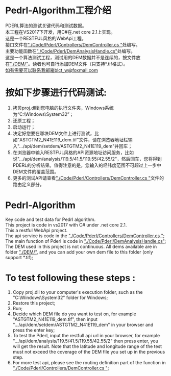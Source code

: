 # Pedrl-Algorithm工程介绍
PDERL算法的测试关键代码和测试数据。  
本工程在VS2017下开发，用C#在.net core 2.1上实现。    
这是一个RESTFUL风格的WebApi工程。    
接口文件在["./Code/Pderl/Controllers/DemController.cs "](https://github.com/blct-w/Pedrl-Algorithm/blob/master/Code/Pderl/Controllers/DemController.cs)处编写。    
主要功能函数在["./Code/Pderl/DemAnalysisHandle.cs"](https://github.com/blct-w/Pedrl-Algorithm/blob/master/Code/Pderl/DemAnalysisHandle.cs)处编写。    
这是一个算法测试工程，测试用的DEM数据并不是连续的，按文件放在["./DEM/"](https://github.com/blct-w/Pedrl-Algorithm/tree/master/DEM)。读者也可自行添加DEM文件（只支持*.tif格式）。   
如有需要可以联系我邮箱blct_w@foxmail.com

# 按如下步骤进行代码测试:
1. 拷贝proj.dll到您电脑的执行文件夹，Windows系统为“C:\Windows\System32”；
2. 还原工程；
3. 启动运行；
4. 决定好您要在哪块DEM文件上进行测试，比如"ASTGTM2_N41E119_dem.tif"文件，请在浏览器地址栏输入".../api/dem/setdem/ASTGTM2_N41E119_dem"并回车；
5. 在浏览器中输入RESTFUL风格的API资源地址访问服务，比如说".../api/dem/analysis/119.5/41.5/119.55/42.55/2"，然后回车，您将得到PDERL的分析结果。值得注意的是，您输入的经纬度范围不可超过上一步中DEM文件的覆盖范围。
6. 更多的测试API请查看["./Code/Pderl/Controllers/DemController.cs "](https://github.com/blct-w/Pedrl-Algorithm/blob/master/Code/Pderl/Controllers/DemController.cs)文件的路由定义部分。


# Pedrl-Algorithm   
Key code and test data for Pedrl algorithm.  
This project is code in vs2017 with C# under .net core 2.1.  
This a restful WebApi project.   
The api service is code in the ["./Code/Pderl/Controllers/DemController.cs "](https://github.com/blct-w/Pedrl-Algorithm/blob/master/Code/Pderl/Controllers/DemController.cs); 
The main function of Pderl is code in ["./Code/Pderl/DemAnalysisHandle.cs"](https://github.com/blct-w/Pedrl-Algorithm/blob/master/Code/Pderl/DemAnalysisHandle.cs);   
The DEM used in this project is not continuous. All dems available are in folder ["./DEM/"](https://github.com/blct-w/Pedrl-Algorithm/tree/master/DEM), and you can add your own dem file to this folder (only support *.tif); 
 
# To test following these steps :
1. Copy proj.dll to your computer's execution folder, such as the "C:\Windows\System32" folder for Windows;
2. Restore this project;
3. Run;
4. Decide which DEM file do you want to test on, for example "ASTGTM2_N41E119_dem.tif", then input ".../api/dem/setdem/ASTGTM2_N41E119_dem" in your browser and press the enter key;
5. To test the Pderl, input the restfull api url in your browser, for example ".../api/dem/analysis/119.5/41.5/119.55/42.55/2" then press enter, you will get the result. Note that the latitude and longitude range of the test must not exceed the coverage of the DEM file you set up in the previous step.
6. For more test api, please see the routing definition part of the function in ["./Code/Pderl/Controllers/DemController.cs "](https://github.com/blct-w/Pedrl-Algorithm/blob/master/Code/Pderl/Controllers/DemController.cs);
